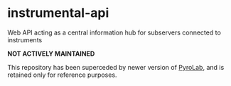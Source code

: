 # instrumental-api
Web API acting as a central information hub for subservers connected to instruments

**NOT ACTIVELY MAINTAINED**

This repository has been superceded by newer version of [PyroLab](https://github.com/BYUCamachoLab/pyrolab), and is retained only for reference purposes.
